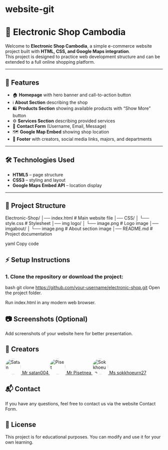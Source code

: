 # website-git

# 🛒 Electronic Shop Cambodia

 Welcome to **Electronic Shop Cambodia**, a simple e-commerce website project built with **HTML, CSS, and Google Maps integration**.  
This project is designed to practice web development structure and can be extended to a full online shopping platform.

---

## 🚀 Features

- 🏠 **Homepage** with hero banner and call-to-action button  
- ℹ️ **About Section** describing the shop  
- 🛍️ **Products Section** showing available products with “Show More” button  
- ⚙️ **Services Section** describing provided services  
- 📩 **Contact Form** (Username, Email, Message)  
- 🗺️ **Google Map Embed** showing shop location  
- 📌 **Footer** with creators, social media links, majors, and departments  

---

## 🛠️ Technologies Used

- **HTML5** – page structure  
- **CSS3** – styling and layout  
- **Google Maps Embed API** – location display  

---

## 📂 Project Structure

Electronic-Shop/
│── index.html # Main website file
│── CSS/
│ └── style.css # Stylesheet
│── img logo/
│ └── image.png # Logo image
│── imgabout/
│ └── image.png # About section image
│── README.md # Project documentation

yaml
Copy code



## ⚡ Setup Instructions

### 1. Clone the repository or download the project:
   bash
   git clone https://github.com/your-username/electronic-shop.git
Open the project folder.

Run index.html in any modern web browser.

## 📷 Screenshots (Optional)
Add screenshots of your website here for better presentation.

## 👥 Creators

<a href="https://github.com/satan004">
    <img src="https://avatars.githubusercontent.com/u/215123060?v=4" width="50" 
    style="border-radius: 50%;" alt="Satan"/>
    Mr satan004
  </a>
  


  <a href="https://github.com/Pisetnea">
    <img src="https://avatars.githubusercontent.com/u/215765518?v=4" width="50" 
    style="border-radius: 50%;" alt="Piset"/>
    Mr Pisetnea
  </a>

  <a href="https://github.com/sokkhoeurn27">
    <img src="https://avatars.githubusercontent.com/u/224484574?v=4" width="50" 
    style="border-radius: 50%;" alt="Sokkhoeurn"/>
    Ms sokkhoeurn27
  </a> 


## 📬 Contact
If you have any questions, feel free to contact us via the website Contact Form.

## 📜 License
This project is for educational purposes. You can modify and use it for your own learning.